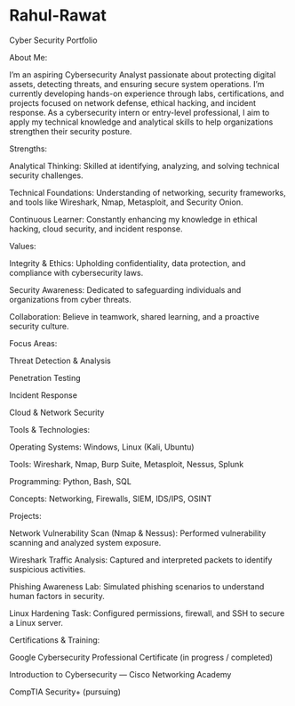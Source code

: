# Rahul-Rawat
Cyber Security Portfolio

About Me:

I’m an aspiring Cybersecurity Analyst passionate about protecting digital assets, detecting threats, and ensuring secure system operations. I’m currently developing hands-on experience through labs, certifications, and projects focused on network defense, ethical hacking, and incident response.
As a cybersecurity intern or entry-level professional, I aim to apply my technical knowledge and analytical skills to help organizations strengthen their security posture.

Strengths:

Analytical Thinking: Skilled at identifying, analyzing, and solving technical security challenges.

Technical Foundations: Understanding of networking, security frameworks, and tools like Wireshark, Nmap, Metasploit, and Security Onion.

Continuous Learner: Constantly enhancing my knowledge in ethical hacking, cloud security, and incident response.

Values:

Integrity & Ethics: Upholding confidentiality, data protection, and compliance with cybersecurity laws.

Security Awareness: Dedicated to safeguarding individuals and organizations from cyber threats.

Collaboration: Believe in teamwork, shared learning, and a proactive security culture.

Focus Areas:

Threat Detection & Analysis

Penetration Testing

Incident Response

Cloud & Network Security

Tools & Technologies:

Operating Systems: Windows, Linux (Kali, Ubuntu)

Tools: Wireshark, Nmap, Burp Suite, Metasploit, Nessus, Splunk

Programming: Python, Bash, SQL

Concepts: Networking, Firewalls, SIEM, IDS/IPS, OSINT

Projects:

Network Vulnerability Scan (Nmap & Nessus): Performed vulnerability scanning and analyzed system exposure.

Wireshark Traffic Analysis: Captured and interpreted packets to identify suspicious activities.

Phishing Awareness Lab: Simulated phishing scenarios to understand human factors in security.

Linux Hardening Task: Configured permissions, firewall, and SSH to secure a Linux server.

Certifications & Training:

Google Cybersecurity Professional Certificate (in progress / completed)

Introduction to Cybersecurity — Cisco Networking Academy

CompTIA Security+ (pursuing)


